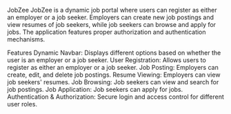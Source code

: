 


JobZee
JobZee is a dynamic job portal where users can register as either an employer or a job seeker. Employers can create new job postings and view resumes of job seekers, while job seekers can browse and apply for jobs. The application features proper authorization and authentication mechanisms.

Features
Dynamic Navbar: Displays different options based on whether the user is an employer or a job seeker.
User Registration: Allows users to register as either an employer or a job seeker.
Job Posting: Employers can create, edit, and delete job postings.
Resume Viewing: Employers can view job seekers' resumes.
Job Browsing: Job seekers can view and search for job postings.
Job Application: Job seekers can apply for jobs.
Authentication & Authorization: Secure login and access control for different user roles.